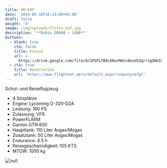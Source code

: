 ```yaml
---
title: HB-KOF
date: '2019-05-10T16:33:00+02:00'
draft: false
weight: '4'
image: /img/uploads/flotte_kof.jpg
description: '**Robin DR400 – 140B**'
buttons:
  - blank: true
    cta: false
    title: Preise
    url: >-
      https://drive.google.com/file/d/1PSPi7B0c6NurMAtv8evU5Zqrr1gOHUIX/view?usp=sharing
  - cta: true
    title: Reservation
    url: 'https://www.flightnet.aero/default.aspx?company=mfgt'
---
```

Schul- und Reiseflugzeug

* 4 Sitzplätze
* Engine: Lycoming O-320-D2A
* Leistung: 160 PS
* Zulassung: VFR
* PowerFLARM
* Garmin GTN 650
* Haupttank: 110 Liter Avgas/Mogas
* Zusatztank: 50 Liter Avgas/Mogas
* Endurance: 4.5 h
* Reisegeschwindigkeit: 105 KTS
* MTOW: 1000 kg

![null](/img/uploads/flotte_cockpit_kfw-kof.jpg)
